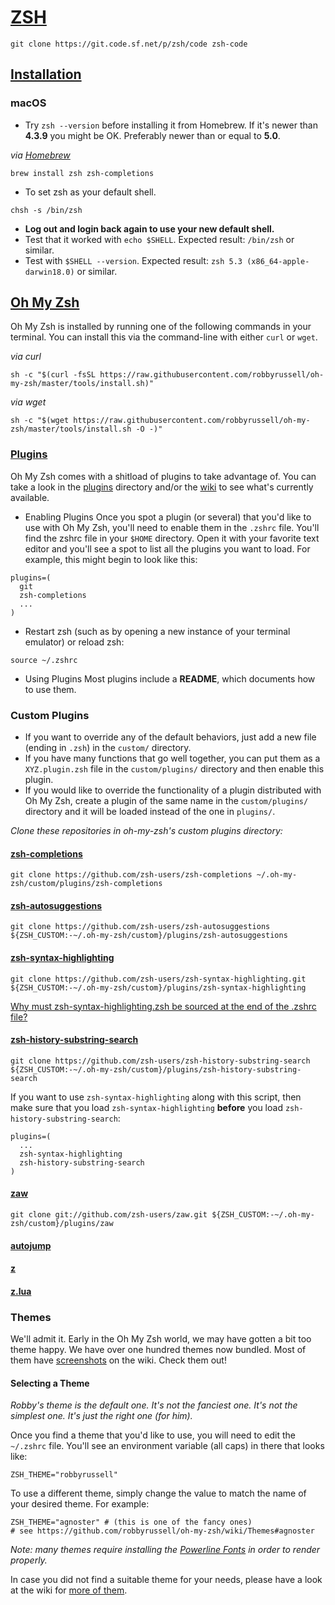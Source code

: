 # [ZSH](https://www.zsh.org/)
```shell
git clone https://git.code.sf.net/p/zsh/code zsh-code
```

## [Installation](https://github.com/robbyrussell/oh-my-zsh/wiki/Installing-ZSH)
### macOS
* Try `zsh --version` before installing it from Homebrew. If it's newer than **4.3.9** you might be OK. Preferably newer than or equal to **5.0**.  

*via [Homebrew](https://brew.sh/)*
```shell
brew install zsh zsh-completions
```
* To set zsh as your default shell.
```shell
chsh -s /bin/zsh
```
* **Log out and login back again to use your new default shell.**  
* Test that it worked with `echo $SHELL`. Expected result: `/bin/zsh` or similar.  
* Test with `$SHELL --version`. Expected result: `zsh 5.3 (x86_64-apple-darwin18.0)` or similar.

## [Oh My Zsh](https://github.com/robbyrussell/oh-my-zsh)
Oh My Zsh is installed by running one of the following commands in your terminal. You can install this via the command-line with either `curl` or `wget`.  

*via curl*
```shell
sh -c "$(curl -fsSL https://raw.githubusercontent.com/robbyrussell/oh-my-zsh/master/tools/install.sh)"
```

*via wget*
```shell
sh -c "$(wget https://raw.githubusercontent.com/robbyrussell/oh-my-zsh/master/tools/install.sh -O -)"
```

### [Plugins](https://github.com/robbyrussell/oh-my-zsh/wiki/Plugins)
Oh My Zsh comes with a shitload of plugins to take advantage of. You can take a look in the [plugins](https://github.com/robbyrussell/oh-my-zsh/tree/master/plugins) directory and/or the [wiki](https://github.com/robbyrussell/oh-my-zsh/wiki/Plugins) to see what's currently available.

* Enabling Plugins
Once you spot a plugin (or several) that you'd like to use with Oh My Zsh, you'll need to enable them in the `.zshrc` file. You'll find the zshrc file in your `$HOME` directory. Open it with your favorite text editor and you'll see a spot to list all the plugins you want to load. For example, this might begin to look like this:
```shell
plugins=(
  git
  zsh-completions
  ...
)
```

* Restart zsh (such as by opening a new instance of your terminal emulator) or reload zsh:
```shell
source ~/.zshrc
```

* Using Plugins
Most plugins include a __README__, which documents how to use them.

### Custom Plugins
* If you want to override any of the default behaviors, just add a new file (ending in `.zsh`) in the `custom/` directory.
* If you have many functions that go well together, you can put them as a `XYZ.plugin.zsh` file in the `custom/plugins/` directory and then enable this plugin.
* If you would like to override the functionality of a plugin distributed with Oh My Zsh, create a plugin of the same name in the `custom/plugins/` directory and it will be loaded instead of the one in `plugins/`.

*Clone these repositories in oh-my-zsh's custom plugins directory:*

#### [zsh-completions](https://github.com/zsh-users/zsh-completions)
```shell
git clone https://github.com/zsh-users/zsh-completions ~/.oh-my-zsh/custom/plugins/zsh-completions
```

#### [zsh-autosuggestions](https://github.com/zsh-users/zsh-autosuggestions)
```shell
git clone https://github.com/zsh-users/zsh-autosuggestions ${ZSH_CUSTOM:-~/.oh-my-zsh/custom}/plugins/zsh-autosuggestions
```

#### [zsh-syntax-highlighting](https://github.com/zsh-users/zsh-syntax-highlighting)
```shell
git clone https://github.com/zsh-users/zsh-syntax-highlighting.git ${ZSH_CUSTOM:-~/.oh-my-zsh/custom}/plugins/zsh-syntax-highlighting
```
[Why must zsh-syntax-highlighting.zsh be sourced at the end of the .zshrc file?](https://github.com/zsh-users/zsh-syntax-highlighting#why-must-zsh-syntax-highlightingzsh-be-sourced-at-the-end-of-the-zshrc-file)

#### [zsh-history-substring-search](https://github.com/zsh-users/zsh-history-substring-search)
```shell
git clone https://github.com/zsh-users/zsh-history-substring-search ${ZSH_CUSTOM:-~/.oh-my-zsh/custom}/plugins/zsh-history-substring-search
```
If you want to use `zsh-syntax-highlighting` along with this script, then make sure that you load `zsh-syntax-highlighting` **before** you load `zsh-history-substring-search`:
```shell
plugins=(
  ...
  zsh-syntax-highlighting
  zsh-history-substring-search
)
```

#### [zaw](https://github.com/zsh-users/zaw)
```shell
git clone git://github.com/zsh-users/zaw.git ${ZSH_CUSTOM:-~/.oh-my-zsh/custom}/plugins/zaw
```

#### [autojump](https://github.com/wting/autojump)
#### [z](https://github.com/rupa/z)
#### [z.lua](https://github.com/skywind3000/z.lua)

### Themes

We'll admit it. Early in the Oh My Zsh world, we may have gotten a bit too theme happy. We have over one hundred themes now bundled. Most of them have [screenshots](https://github.com/robbyrussell/oh-my-zsh/wiki/Themes) on the wiki. Check them out!

#### Selecting a Theme

_Robby's theme is the default one. It's not the fanciest one. It's not the simplest one. It's just the right one (for him)._

Once you find a theme that you'd like to use, you will need to edit the `~/.zshrc` file. You'll see an environment variable (all caps) in there that looks like:

```shell
ZSH_THEME="robbyrussell"
```

To use a different theme, simply change the value to match the name of your desired theme. For example:

```shell
ZSH_THEME="agnoster" # (this is one of the fancy ones)
# see https://github.com/robbyrussell/oh-my-zsh/wiki/Themes#agnoster
```

_Note: many themes require installing the [Powerline Fonts](https://github.com/powerline/fonts) in order to render properly._

In case you did not find a suitable theme for your needs, please have a look at the wiki for [more of them](https://github.com/robbyrussell/oh-my-zsh/wiki/External-themes).